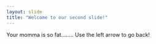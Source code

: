 ```yaml
---
layout: slide
title: "Welcome to our second slide!"
---
```

Your momma is so fat........
Use the left arrow to go back!

